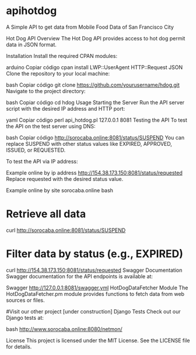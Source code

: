 # apihotdog
A Simple API to get data from Mobile Food Data of San Francisco City

Hot Dog API
Overview
The Hot Dog API provides access to hot dog permit data in JSON format.

Installation
Install the required CPAN modules:

arduino
Copiar código
cpan install LWP::UserAgent HTTP::Request JSON
Clone the repository to your local machine:

bash
Copiar código
git clone https://github.com/yourusername/hdog.git
Navigate to the project directory:

bash
Copiar código
cd hdog
Usage
Starting the Server
Run the API server script with the desired IP address and HTTP port:

yaml
Copiar código
perl api_hotdog.pl 127.0.0.1 8081
Testing the API
To test the API on the test server using DNS:

bash
Copiar código
http://sorocaba.online:8081/status/SUSPEND
You can replace SUSPEND with other status values like EXPIRED, APPROVED, ISSUED, or REQUESTED.

To test the API via IP address:

Example online by ip address
http://154.38.173.150:8081/status/requested
Replace requested with the desired status value.

Example online by site sorocaba.online
bash
# Retrieve all data
curl http://sorocaba.online:8081/status/SUSPEND

# Filter data by status (e.g., EXPIRED)
curl http://154.38.173.150:8081/status/requested
Swagger Documentation
Swagger documentation for the API endpoints is available at:

Swagger
http://127.0.0.1:8081/swagger.yml
HotDogDataFetcher Module
The HotDogDataFetcher.pm module provides functions to fetch data from web sources or files.

#Visit our other project [under construction]
Django Tests
Check out our Django tests at:

bash
http://www.sorocaba.online:8080/netmon/

License
This project is licensed under the MIT License. See the LICENSE file for details.
